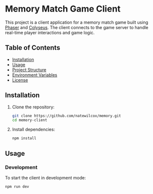 # Memory Match Game Client

This project is a client application for a memory match game built using [Phaser](https://phaser.io/) and [Colyseus](https://www.colyseus.io/). The client connects to the game server to handle real-time player interactions and game logic.

## Table of Contents

- [Installation](#installation)
- [Usage](#usage)
- [Project Structure](#project-structure)
- [Environment Variables](#environment-variables)
- [License](#license)

## Installation

1. Clone the repository:

    ```bash
    git clone https://github.com/natewilcox/memory.git
    cd memory-client
    ```

2. Install dependencies:

    ```bash
    npm install
    ```

## Usage

### Development

To start the client in development mode:

```bash
npm run dev
